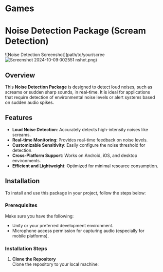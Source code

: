 # Games
# Noise Detection Package (Scream Detection)

![Noise Detection Screenshot](path/to/your/scree![Screenshot 2024-10-09 002551](https://github.com/user-attachments/assets/a3d59623-34c7-4ce9-b86d-78be309944e9)
nshot.png)

## Overview

This **Noise Detection Package** is designed to detect loud noises, such as screams or sudden sharp sounds, in real-time. It is ideal for applications that require detection of environmental noise levels or alert systems based on sudden audio spikes.

## Features

- **Loud Noise Detection**: Accurately detects high-intensity noises like screams.
- **Real-time Monitoring**: Provides real-time feedback on noise levels.
- **Customizable Sensitivity**: Easily configure the noise threshold for detection.
- **Cross-Platform Support**: Works on Android, iOS, and desktop environments.
- **Efficient and Lightweight**: Optimized for minimal resource consumption.

## Installation

To install and use this package in your project, follow the steps below:

### Prerequisites

Make sure you have the following:
- Unity or your preferred development environment.
- Microphone access permission for capturing audio (especially for mobile platforms).

### Installation Steps

1. **Clone the Repository**  
   Clone the repository to your local machine:

  
